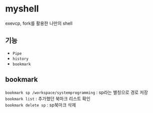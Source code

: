 # myshell
exevcp, fork를 활용한 나만의 shell

## 기능
- ```Pipe```
- ```history```
- ```bookmark```

## bookmark
```bookmark sp /workspace/systemprogramming``` : sp라는 별칭으로 경로 저장<br>
```bookmark list``` : 추가했던 북마크 리스트 확인<br>
```bookmark delete sp``` : sp북마크 삭제<br>

